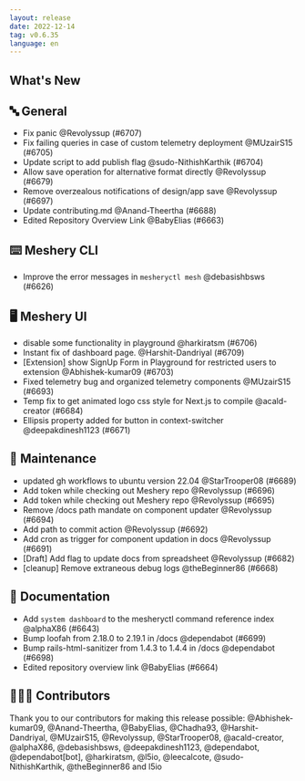 ```yaml
---
layout: release
date: 2022-12-14
tag: v0.6.35
language: en
---
```


## What's New
## 🔤 General
- Fix panic @Revolyssup (#6707)
- Fix failing queries in case of custom telemetry deployment @MUzairS15 (#6705)
- Update script to add publish flag @sudo-NithishKarthik (#6704)
- Allow save operation for alternative format directly @Revolyssup (#6679)
- Remove overzealous notifications of design/app save @Revolyssup (#6697)
- Update contributing.md @Anand-Theertha (#6688)
- Edited Repository Overview Link @BabyElias (#6663)

## ⌨️ Meshery CLI

- Improve the error messages in `mesheryctl mesh`  @debasishbsws (#6626)

## 🖥 Meshery UI

- disable some functionality in playground @harkiratsm (#6706)
- Instant fix of dashboard page.  @Harshit-Dandriyal (#6709)
- [Extension] show SignUp Form in Playground for restricted users to extension @Abhishek-kumar09 (#6703)
- Fixed telemetry bug and organized telemetry components @MUzairS15 (#6693)
- Temp fix to get animated logo css style for Next.js to compile @acald-creator (#6684)
- Ellipsis property added for button in context-switcher @deepakdinesh1123 (#6671)

## 🧰 Maintenance

- updated gh workflows to ubuntu version 22.04 @StarTrooper08 (#6689)
- Add token while checking out Meshery repo @Revolyssup (#6696)
- Add token while checking out Meshery repo @Revolyssup (#6695)
- Remove /docs path mandate on component updater @Revolyssup (#6694)
- Add path to commit action @Revolyssup (#6692)
- Add cron as trigger for component updation in docs @Revolyssup (#6691)
- [Draft] Add flag to update docs from spreadsheet @Revolyssup (#6682)
- [cleanup] Remove extraneous debug logs @theBeginner86 (#6668)

## 📖 Documentation

- Add `system dashboard` to the mesheryctl command reference index @alphaX86 (#6643)
- Bump loofah from 2.18.0 to 2.19.1 in /docs @dependabot (#6699)
- Bump rails-html-sanitizer from 1.4.3 to 1.4.4 in /docs @dependabot (#6698)
- Edited repository overview link @BabyElias (#6664)

## 👨🏽‍💻 Contributors

Thank you to our contributors for making this release possible:
@Abhishek-kumar09, @Anand-Theertha, @BabyElias, @Chadha93, @Harshit-Dandriyal, @MUzairS15, @Revolyssup, @StarTrooper08, @acald-creator, @alphaX86, @debasishbsws, @deepakdinesh1123, @dependabot, @dependabot[bot], @harkiratsm, @l5io, @leecalcote, @sudo-NithishKarthik, @theBeginner86 and l5io
